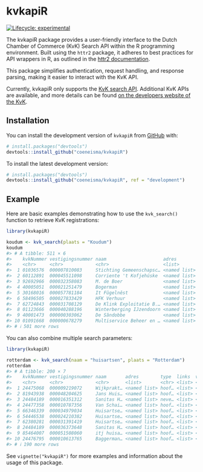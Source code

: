 
<!-- README.md is generated from README.Rmd. Please edit that file -->

# kvkapiR

<!-- badges: start -->
[![Lifecycle:
experimental](https://img.shields.io/badge/lifecycle-experimental-orange.svg)](https://lifecycle.r-lib.org/articles/stages.html#experimental)
<!-- badges: end -->

The kvkapiR package provides a user-friendly interface to the Dutch
Chamber of Commerce (KvK) Search API within the R programming
environment. Built using the `httr2` package, it adheres to best
practices for API wrappers in R, as outlined in the [httr2
documentation](https://httr2.r-lib.org/articles/wrapping-apis.html).

This package simplifies authentication, request handling, and response
parsing, making it easier to interact with the KvK API.

Currently, kvkapiR only supports the [KvK search
API](https://developers.kvk.nl/apis/zoeken). Additional KvK APIs are
available, and more details can be found [on the developers website of
the KvK](https://developers.kvk.nl/apis).

## Installation

You can install the development version of `kvkapiR` from
[GitHub](https://github.com/) with:

``` r
# install.packages("devtools")
devtools::install_github("coeneisma/kvkapiR")
```

To install the latest development version:

``` r
# install.packages("devtools")
devtools::install_github("coeneisma/kvkapiR", ref = "development")
```

## Example

Here are basic examples demonstrating how to use the `kvk_search()`
function to retrieve KvK registrations:

``` r
library(kvkapiR)

koudum <- kvk_search(plaats = "Koudum")
koudum
#> # A tibble: 511 × 6
#>    kvkNummer vestigingsnummer naam                     adres        type  links 
#>    <chr>     <chr>            <chr>                    <list>       <chr> <list>
#>  1 01036576  000007810083     Stichting Gemeenschapsc… <named list> neve… <list>
#>  2 60112891  000045511098     Corriente 't Kofjehúske  <named list> neve… <list>
#>  3 92692966  000032358083     M. de Boer               <named list> neve… <list>
#>  4 40005051  000021251479     Bogerman                 <named list> neve… <list>
#>  5 30168016  000057781184     It Fûgelnêst             <named list> neve… <list>
#>  6 58496505  000027833429     HFK Verhuur              <named list> hoof… <list>
#>  7 62724843  000031708129     De Klink Exploitatie B.… <named list> hoof… <list>
#>  8 01123666  000040288196     Winterberging IJzendoorn <named list> hoof… <list>
#>  9 40001473  000000303062     De Sândobbe              <named list> hoof… <list>
#> 10 01091668  000000678279     Multiservice Beheer en … <named list> hoof… <list>
#> # ℹ 501 more rows
```

You can also combine multiple search parameters:

``` r
library(kvkapiR)

rotterdam <- kvk_search(naam = "huisartsen", plaats = "Rotterdam")
rotterdam
#> # A tibble: 200 × 7
#>    kvkNummer vestigingsnummer naam       adres        type  links  vervallenNaam
#>    <chr>     <chr>            <chr>      <list>       <chr> <list> <chr>        
#>  1 24475068  000009219072     Wijkprakt… <named list> hoof… <list> <NA>         
#>  2 81943938  000048204625     Jans Huis… <named list> hoof… <list> <NA>         
#>  3 24484189  000016351312     Sanitas H… <named list> neve… <list> <NA>         
#>  4 24477358  000010787356     Van Schai… <named list> hoof… <list> <NA>         
#>  5 66346339  000034979034     Huisartse… <named list> hoof… <list> <NA>         
#>  6 54446538  000024210382     Huisartse… <named list> hoof… <list> <NA>         
#>  7 62380281  000031391419     Huisartse… <named list> hoof… <list> <NA>         
#>  8 24484189  000036373648     Sanitas H… <named list> hoof… <list> <NA>         
#>  9 85464007  000051508060     itj huisa… <named list> hoof… <list> <NA>         
#> 10 24476795  000010613765     Baggerman… <named list> hoof… <list> <NA>         
#> # ℹ 190 more rows
```

See `vignette("kvkapiR")` for more examples and information about the
usage of this package.

